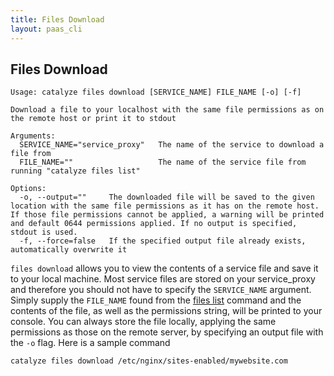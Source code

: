 ```yaml
---
title: Files Download
layout: paas_cli
---
```


## Files Download

```
Usage: catalyze files download [SERVICE_NAME] FILE_NAME [-o] [-f]

Download a file to your localhost with the same file permissions as on the remote host or print it to stdout

Arguments:
  SERVICE_NAME="service_proxy"   The name of the service to download a file from
  FILE_NAME=""                   The name of the service file from running "catalyze files list"

Options:
  -o, --output=""     The downloaded file will be saved to the given location with the same file permissions as it has on the remote host. If those file permissions cannot be applied, a warning will be printed and default 0644 permissions applied. If no output is specified, stdout is used.
  -f, --force=false   If the specified output file already exists, automatically overwrite it
```

`files download` allows you to view the contents of a service file and save it to your local machine. Most service files are stored on your service_proxy and therefore you should not have to specify the `SERVICE_NAME` argument. Simply supply the `FILE_NAME` found from the [files list](https://resources.catalyze.io/paas/cli/sections/files-list/) command and the contents of the file, as well as the permissions string, will be printed to your console. You can always store the file locally, applying the same permissions as those on the remote server, by specifying an output file with the `-o` flag. Here is a sample command

```
catalyze files download /etc/nginx/sites-enabled/mywebsite.com
```
